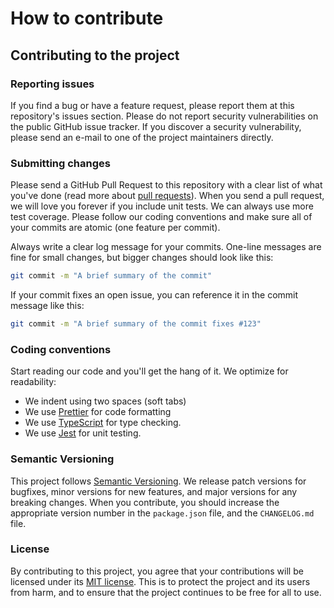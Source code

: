 # How to contribute

## Contributing to the project

### Reporting issues

If you find a bug or have a feature request, please report them at this repository's issues section. Please do not report security vulnerabilities on the public GitHub issue tracker. If you discover a security vulnerability, please send an e-mail to one of the project maintainers directly.

### Submitting changes

Please send a GitHub Pull Request to this repository with a clear list of what you've done (read more about [pull requests](https://docs.github.com/en/pull-requests)). When you send a pull request, we will love you forever if you include unit tests. We can always use more test coverage. Please follow our coding conventions and make sure all of your commits are atomic (one feature per commit).

Always write a clear log message for your commits. One-line messages are fine for small changes, but bigger changes should look like this:

```bash
git commit -m "A brief summary of the commit"
```

If your commit fixes an open issue, you can reference it in the commit message like this:

```bash
git commit -m "A brief summary of the commit fixes #123"
```

### Coding conventions

Start reading our code and you'll get the hang of it. We optimize for readability:

- We indent using two spaces (soft tabs)
- We use [Prettier](https://prettier.io/) for code formatting
- We use [TypeScript](https://www.typescriptlang.org/) for type checking.
- We use [Jest](https://jestjs.io/) for unit testing.

### Semantic Versioning

This project follows [Semantic Versioning](https://semver.org/). We release patch versions for bugfixes, minor versions for new features, and major versions for any breaking changes. When you contribute, you should increase the appropriate version number in the `package.json` file, and the `CHANGELOG.md` file.

### License

By contributing to this project, you agree that your contributions will be licensed under its [MIT license](LICENSE.md). This is to protect the project and its users from harm, and to ensure that the project continues to be free for all to use.
